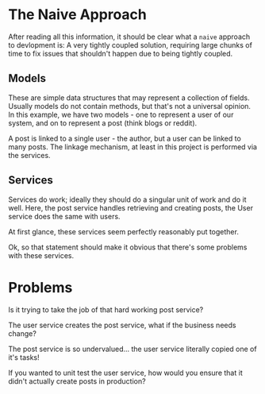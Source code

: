 # The Naive Approach

After reading all this information, it should be clear what a `naive` approach to devlopment is: A very tightly coupled solution, requiring large chunks of time to fix issues that shouldn't happen due to being tightly coupled.

## Models

These are simple data structures that may represent a collection of fields. Usually models do not contain methods, but that's not a universal opinion.
In this example, we have two models - one to represent a user of our system, and on to represent a post (think blogs or reddit).

A post is linked to a single user - the author, but a user can be linked to many posts. The linkage mechanism, at least in this project is performed via the services.

## Services

Services do work; ideally they should do a singular unit of work and do it well. Here, the post service handles retrieving and creating posts, the User service does the same with users.

At first glance, these services seem perfectly reasonably put together.

Ok, so that statement should make it obvious that there's some problems with these services.

# Problems

Is it trying to take the job of that hard working post service?  

The user service creates the post service, what if the business needs change?

The post service is so undervalued... the user service literally copied one of it's tasks!

If you wanted to unit test the user service, how would you ensure that it didn't actually create posts in production?
